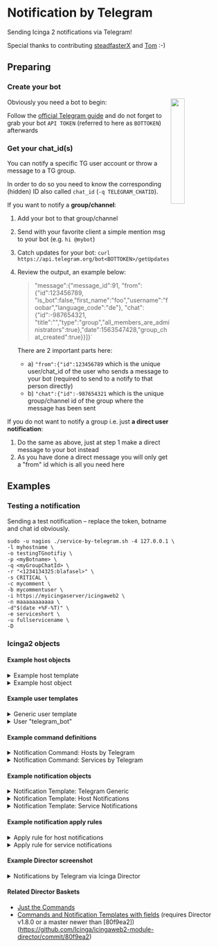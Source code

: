 # Notification by Telegram
Sending Icinga 2 notifications via Telegram!

Special thanks to contributing [steadfasterX](https://github.com/steadfasterX) and [Tom](https://github.com/Thomas-Gelf) :-)


## Preparing
### Create your bot

<img src="img/Telegram.png" width="25%" align="right">

Obviously you need a bot to begin:

Follow the [official Telegram guide](https://core.telegram.org/bots) and do not forget to grab your bot `API TOKEN` (referred to here as `BOTTOKEN`) afterwards

### Get your chat_id(s)

You can notify a specific TG user account or throw a message to a TG group.

In order to do so you need to know the corresponding (hidden) ID also called `chat_id` (`-q TELEGRAM_CHATID`).

If you want to notify a **group/channel**:

1. Add your bot to that group/channel
1. Send with your favorite client a simple mention msg to your bot (e.g. `hi @mybot`)
1. Catch updates for your bot:
`curl https://api.telegram.org/bot<BOTTOKEN>/getUpdates`
1. Review the output, an example below:
   > "message":{"message_id":91, "from":{"id":123456789, "is_bot":false,"first_name":"foo","username":"foobar","language_code":"de"}, "chat":{"id":-987654321, "title":"<GROUPNAME>","type":"group","all_members_are_administrators":true},"date":1563547428,"group_chat_created":true}}]}`

    There are 2 important parts here:
     - a) `"from":{"id":123456789` which is the unique user/chat_id of the user who sends a message to your bot (required to send to a notify to that person directly)
     - b) `"chat":{"id":-987654321` which is the unique group/channel id of the group where the message has been sent

If you do not want to notify a group i.e. just **a direct user notification**:

1. Do the same as above, just at step 1 make a direct message to your bot instead
1. As you have done a direct message you will only get a "from" id which is all you need here

## Examples

### Testing a notification

Sending a test notification – replace the token, botname and chat id obviously.

```
sudo -u nagios ./service-by-telegram.sh -4 127.0.0.1 \
-l myhostname \
-o testingTGnotifiy \
-p <myBotname> \
-q <myGroupChatId> \
-r "<1234134325:blafasel>" \
-s CRITICAL \
-c mycomment \
-b mycommentuser \
-i https://myicingaserver/icingaweb2 \
-n maaaaaaaaaaa \
-d"$(date +%F-%T)" \
-e serviceshort \
-u fullservicename \
-D
```

### Icinga2 objects
#### Example host objects
<details>
   <summary>Example host template</summary>

```ini
template Host "Generic Host Template" {
  check_command = "hostalive"
  max_check_attempts = "3"
  check_interval = 1m
  retry_interval = 1m
  check_timeout = 30s
  enable_notifications = true
  enable_active_checks = true
  enable_passive_checks = true
  enable_event_handler = true
  enable_flapping = true
  enable_perfdata = true
  volatile = false
  vars.notification_type = "Telegram"
}
```
</details>

<details>
   <summary>Example host object</summary>
      
```ini
object Host "icinga2-master" {
    import "Generic Host Template"
    address = "127.0.0.1"
}

```
</details>

#### Example user templates
<details>
   <summary>Generic user template</summary>

```ini
template User "Generic User Template" {
    enable_notifications = true
}
```
</details>

<details>
   <summary>User "telegram_bot"</summary>

```ini
object User "telegram_bot" {
    import "Generic User Template"

    display_name = "Bot via Telegram"
    email = "you@yourdomain.tld"
    states = [ Critical, Down, OK, Unknown, Up, Warning ]
    types = [ Custom, Problem, Recovery ]
}
```
</details>

#### Example command definitions
<details>
   <summary>Notification Command: Hosts by Telegram</summary>

```ini
object NotificationCommand "Notify Host By Telegram" {
    import "plugin-notification-command"
    command = [ "/etc/icinga2/scripts/host-by-telegram.sh" ]
    arguments += {
        "-4" = {
            required = true
            value = "$address$"
        }
        "-6" = "$address6$"
        "-b" = "$notification.author$"
        "-c" = "$notification.comment$"
        "-d" = {
            required = true
            value = "$icinga.long_date_time$"
        }
        "-i" = "$icingaweb2url$"
        "-l" = {
            required = true
            value = "$host.name$"
        }
        "-n" = "$host.display_name$"
        "-o" = {
            required = true
            value = "$host.output$"
        }
        "-p" = {
            required = true
            value = "$telegram_bot$"
        }
        "-q" = {
            required = true
            value = "$telegram_chatid$"
        }
        "-r" = {
            required = true
            value = "$telegram_bottoken$"
        }
        "-s" = {
            required = true
            value = "$host.state$"
        }
        "-t" = {
            required = true
            value = "$notification.type$"
        }
        "-v" = "$telegram_notification_logtosyslog$"
    }
}
```
</details>

<details>
   <summary>Notification Command: Services by Telegram</summary>

```ini
object NotificationCommand "Notify Service By Telegram" {
    import "plugin-notification-command"
    command = [ "/etc/icinga2/scripts/service-by-telegram.sh" ]
    arguments += {
        "-4" = {
            required = true
            value = "$address$"
        }
        "-6" = "$address6$"
        "-b" = "$notification.author$"
        "-c" = "$notification.comment$"
        "-d" = {
            required = true
            value = "$icinga.long_date_time$"
        }
        "-e" = {
            required = true
            value = "$service.name$"
        }
        "-i" = "$icingaweb2url$"
        "-l" = {
            required = true
            value = "$host.name$"
        }
        "-n" = "$host.display_name$"
        "-o" = {
            required = true
            value = "$service.output$"
        }
        "-p" = {
            required = true
            value = "$telegram_bot$"
        }
        "-q" = {
            required = true
            value = "$telegram_chatid$"
        }
        "-r" = {
            required = true
            value = "$telegram_bottoken$"
        }
        "-s" = {
            required = true
            value = "$service.state$"
        }
        "-t" = {
            required = true
            value = "$notification.type$"
        }
        "-u" = {
            required = true
            value = "$service.display_name$"
        }
        "-v" = "$telegram_notification_logtosyslog$"
    }
}
```
</details>

#### Example notification objects
<!-- NOTIFICATION TEMPLATE TELEGRAM GENERIC -->
<details>
   <summary>Notification Template: Telegram Generic</summary>

```ini
template Notification "Template: Telegram (Generic)" {
    vars.telegram_bot = "<YOUR_TELEGRAM_BOT_NAME>"
    vars.telegram_bottoken = "<YOUR_TELEGRAM_BOT_TOKEN>"
    vars.telegram_chatid = "<YOUR_TELEGRAM_CHAT_ID>"
    vars.telegram_notification_logtosyslog = true
}
```
</details>

<details>
   <summary>Notification Template: Host Notifications</summary>
   
```ini
template Notification "Template: Host Notifications via Telegram" {
    import "Template: Telegram (Generic)"

    command = "Notify Host By Telegram"
    interval = 1h
}
```
</details>

<details>
   <summary>Notification Template: Service Notifications</summary>
   
```ini
template Notification "Template: Service Notifications via Telegram" {
    import "Template: Telegram (Generic)"

    command = "Notify Service By Telegram"
    interval = 4h
}
```
</details>


#### Example notification apply rules
<details>
   <summary>Apply rule for host notifications</summary>
 
```ini
   apply Notification "Host Alert via @telegram_bot" to Host {
    import "Template: Host Notifications via Telegram"

    interval = 1h
    assign where host.vars.notification_type == "Telegram"
    states = [ Down, Up ]
    types = [ Custom, Problem, Recovery ]
    users = [ "telegram_bot" ]
}
```
</details>

<details>
   <summary>Apply rule for service notifications</summary>
   
```ini
apply Notification "Service Alerts via @telegram_bot" to Service {
  import "Template: Service Notifications via Telegram"

  interval = 12h
  assign where host.vars.notification_type == "Telegram"
  users = [ "telegram_bot" ]
}
```
</details>


#### Example Director screenshot
<details>
   <summary>Notifications by Telegram via Icinga Director</summary>
   
![Icinga Director Config](img/Telegram_Notification_in_Icinga_Director.jpg)
</details>

#### Related Director Baskets
* [Just the Commands](contrib/Director-Basket_Telegram_Commands.json)
* [Commands and Notification Templates with fields](contrib/Director-Basket_Telegram_Notifications.json)
  (requires Director v1.8.0 or a master newer than [80f9ea2])(https://github.com/Icinga/icingaweb2-module-director/commit/80f9ea2)
